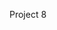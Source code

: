 Project 8 <!DOCTYPE html>

<html>
<head>  <title> 5 Day Forecast</title> 

<link href="/csstablestyling" type="text/css" rel="stylesheet" >
</head>
</html>
